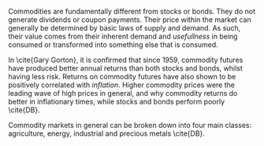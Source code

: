 Commodities are fundamentally different from stocks or bonds.  They do not generate dividends or coupon payments.  Their price within the market can generally be determined by basic laws of supply and demand. As such, their value comes from their inherent demand and *usefullness* in being consumed or transformed into something else that is consumed. 

In \cite{Gary Gorton}, it is confirmed that since 1959, commodity futures have produced better annual returns than both stocks and bonds, whilst having less risk.  Returns on commodity futures have also shown to be positively correlated with *inflation*.  Higher commodity prices were the leading wave of high prices in general, and why commodity returns do better in inflationary times, while stocks and bonds perform poorly \cite{DB}.  

Commodity markets in general can be broken down into four main classes: agriculture, energy, industrial and precious metals \cite{DB}.





